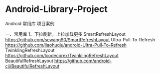 # Android-Library-Project
Android 常用库 项目案例

一、常用库
 1、下拉刷新，上拉加载更多
  SmartRefreshLayout		https://github.com/scwang90/SmartRefreshLayout
  Ultra-Pull-To-Refresh		https://github.com/liaohuqiu/android-Ultra-Pull-To-Refresh
  TwinklingRefreshLayout		https://github.com/lcodecorex/TwinklingRefreshLayout
  BeautifulRefreshLayout		https://github.com/android-cjj/BeautifulRefreshLayout
